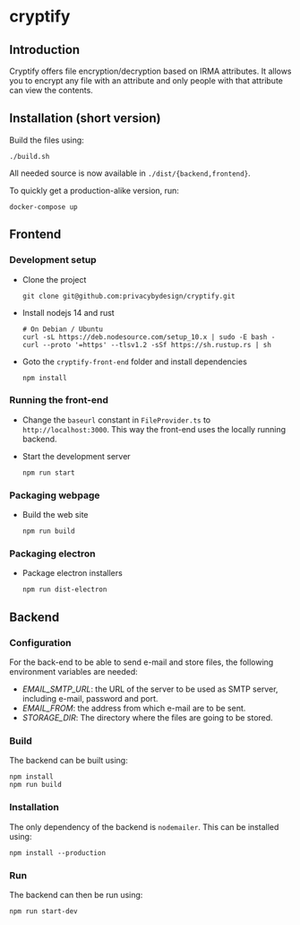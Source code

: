 # cryptify

## Introduction

Cryptify offers file encryption/decryption based on IRMA attributes. It allows you to encrypt any file
with an attribute and only people with that attribute can view the contents.

## Installation (short version)

Build the files using:
```
./build.sh
```

All needed source is now available in `./dist/{backend,frontend}`.

To quickly get a production-alike version, run:
```
docker-compose up
```

## Frontend

### Development setup

* Clone the project 

      git clone git@github.com:privacybydesign/cryptify.git

* Install nodejs 14 and rust

      # On Debian / Ubuntu
      curl -sL https://deb.nodesource.com/setup_10.x | sudo -E bash -
      curl --proto '=https' --tlsv1.2 -sSf https://sh.rustup.rs | sh

* Goto the `cryptify-front-end` folder and install dependencies

      npm install

### Running the front-end

* Change the `baseurl` constant in `FileProvider.ts` to `http://localhost:3000`.
  This way the front-end uses the locally running backend.

* Start the development server

      npm run start

### Packaging webpage

* Build the web site

      npm run build

### Packaging electron

* Package electron installers

      npm run dist-electron

## Backend

### Configuration

For the back-end to be able to send e-mail and store files, the following environment variables are needed:

* *EMAIL_SMTP_URL*: the URL of the server to be used as SMTP server, including e-mail, password and port.
* *EMAIL_FROM*: the address from which e-mail are to be sent.
* *STORAGE_DIR*: The directory where the files are going to be stored. 

### Build

The backend can be built using:
```
npm install
npm run build
```

### Installation

The only dependency of the backend is `nodemailer`. This can be installed using:
```
npm install --production
```

### Run
The backend can then be run using:

```
npm run start-dev
```
